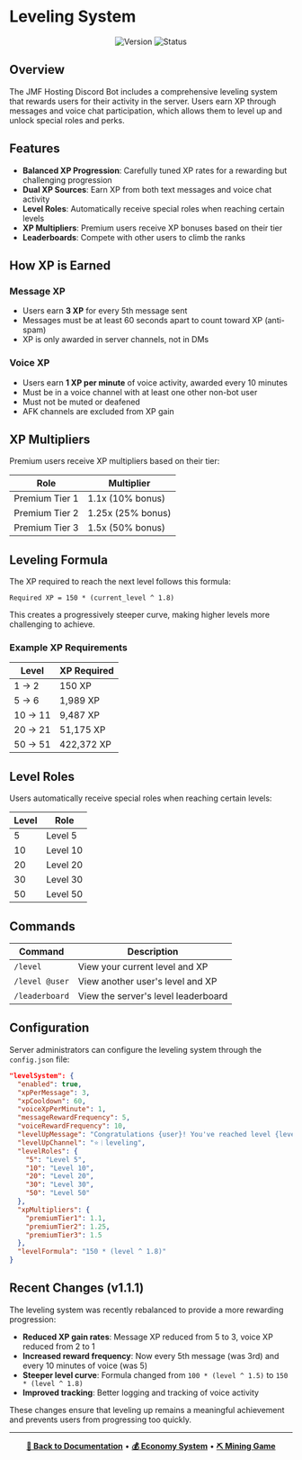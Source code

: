 # Leveling System

<div align="center">

![Version](https://img.shields.io/badge/Version-1.1.1-blue.svg)
![Status](https://img.shields.io/badge/Status-Active-green.svg)

</div>

## Overview

The JMF Hosting Discord Bot includes a comprehensive leveling system that rewards users for their activity in the server. Users earn XP through messages and voice chat participation, which allows them to level up and unlock special roles and perks.

## Features

- **Balanced XP Progression**: Carefully tuned XP rates for a rewarding but challenging progression
- **Dual XP Sources**: Earn XP from both text messages and voice chat activity
- **Level Roles**: Automatically receive special roles when reaching certain levels
- **XP Multipliers**: Premium users receive XP bonuses based on their tier
- **Leaderboards**: Compete with other users to climb the ranks

## How XP is Earned

### Message XP
- Users earn **3 XP** for every 5th message sent
- Messages must be at least 60 seconds apart to count toward XP (anti-spam)
- XP is only awarded in server channels, not in DMs

### Voice XP
- Users earn **1 XP per minute** of voice activity, awarded every 10 minutes
- Must be in a voice channel with at least one other non-bot user
- Must not be muted or deafened
- AFK channels are excluded from XP gain

## XP Multipliers

Premium users receive XP multipliers based on their tier:

| Role | Multiplier |
|------|------------|
| Premium Tier 1 | 1.1x (10% bonus) |
| Premium Tier 2 | 1.25x (25% bonus) |
| Premium Tier 3 | 1.5x (50% bonus) |

## Leveling Formula

The XP required to reach the next level follows this formula:

```
Required XP = 150 * (current_level ^ 1.8)
```

This creates a progressively steeper curve, making higher levels more challenging to achieve.

### Example XP Requirements

| Level | XP Required |
|-------|-------------|
| 1 → 2 | 150 XP |
| 5 → 6 | 1,989 XP |
| 10 → 11 | 9,487 XP |
| 20 → 21 | 51,175 XP |
| 50 → 51 | 422,372 XP |

## Level Roles

Users automatically receive special roles when reaching certain levels:

| Level | Role |
|-------|------|
| 5 | Level 5 |
| 10 | Level 10 |
| 20 | Level 20 |
| 30 | Level 30 |
| 50 | Level 50 |

## Commands

| Command | Description |
|---------|-------------|
| `/level` | View your current level and XP |
| `/level @user` | View another user's level and XP |
| `/leaderboard` | View the server's level leaderboard |

## Configuration

Server administrators can configure the leveling system through the `config.json` file:

```json
"levelSystem": {
  "enabled": true,
  "xpPerMessage": 3,
  "xpCooldown": 60,
  "voiceXpPerMinute": 1,
  "messageRewardFrequency": 5,
  "voiceRewardFrequency": 10,
  "levelUpMessage": "Congratulations {user}! You've reached level {level}!",
  "levelUpChannel": "⭐︱leveling",
  "levelRoles": {
    "5": "Level 5",
    "10": "Level 10",
    "20": "Level 20",
    "30": "Level 30",
    "50": "Level 50"
  },
  "xpMultipliers": {
    "premiumTier1": 1.1,
    "premiumTier2": 1.25,
    "premiumTier3": 1.5
  },
  "levelFormula": "150 * (level ^ 1.8)"
}
```

## Recent Changes (v1.1.1)

The leveling system was recently rebalanced to provide a more rewarding progression:

- **Reduced XP gain rates**: Message XP reduced from 5 to 3, voice XP reduced from 2 to 1
- **Increased reward frequency**: Now every 5th message (was 3rd) and every 10 minutes of voice (was 5)
- **Steeper level curve**: Formula changed from `100 * (level ^ 1.5)` to `150 * (level ^ 1.8)`
- **Improved tracking**: Better logging and tracking of voice activity

These changes ensure that leveling up remains a meaningful achievement and prevents users from progressing too quickly.

---

<div align="center">

**[📖 Back to Documentation](../README.md)** •
**[💰 Economy System](economy.md)** •
**[⛏️ Mining Game](mining.md)**

</div> 